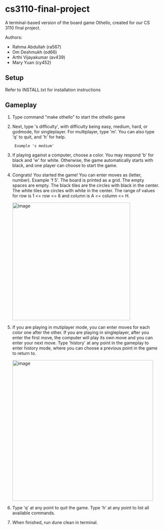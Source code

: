 # cs3110-final-project

A terminal-based version of the board game Othello, created for our CS 3110 final project.

Authors:

- Rahma Abdullah (ra567)
- Om Deshmukh (od66)
- Arthi Vijayakumar (av439)
- Mary Yuan (cy452)

## Setup

Refer to INSTALL.txt for installation instructions

## Gameplay

1.  Type command "make othello" to start the othello game

2.  Next, type 's difficulty', with difficulty being easy, medium, hard, or godmode,
    for singleplayer. For multiplayer, type 'm'. You can also type 'q' to quit, and
    'h' for help.

         Example 's medium'

3.  If playing against a computer, choose a color. You may respond 'b' for black
    and 'w' for white. Otherwise, the game automatically starts with black, and one
    player can choose to start the game.

4.  Congrats! You started the game! You can enter moves as (letter, number).
    Example 'f 5'. The board is printed as a grid. The empty spaces are empty. The
    black tiles are the circles with black in the center. The white tiles are circles
    with white in the center. The range of values for row is 1 <= row <= 8 and column
    is A <= column <= H.
    
    <img width="384" alt="image" src="https://media.github.coecis.cornell.edu/user/14426/files/4fcc40b2-54c6-4ad4-9d46-7987f5193444">

5.  If you are playing in mutiplayer mode, you can enter moves for each color one
    after the other.
    If you are playing in singleplayer, after you enter the first move, the computer
    will play its own move and you can enter your next move. Type 'history' at any
    point in the gameplay to enter history mode, where you can choose a previous
    point in the game to return to.
    
    <img width="459" alt="image" src="https://media.github.coecis.cornell.edu/user/14426/files/e36f9ce3-f3b6-491a-ad19-0e2ac99f4f58">

6.  Type 'q' at any point to quit the game. Type 'h' at any point to list all
    available commands.

7.  When finished, run dune clean in terminal.
